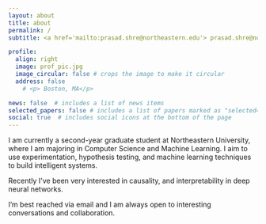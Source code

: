 ```yaml
---
layout: about
title: about
permalink: /
subtitle: <a href='mailto:prasad.shre@northeastern.edu'> prasad.shre@northeastern.edu</a>

profile:
  align: right
  image: prof_pic.jpg
  image_circular: false # crops the image to make it circular
  address: false
    # <p> Boston, MA</p>

news: false  # includes a list of news items
selected_papers: false # includes a list of papers marked as "selected={true}"
social: true  # includes social icons at the bottom of the page
---
```


I am currently a second-year graduate student at Northeastern University, where I am majoring in Computer Science and Machine Learning. I aim to use experimentation, hypothesis testing, and machine learning techniques to build intelligent systems.

Recently I've been very interested in causality, and interpretability in deep neural networks.

I’m best reached via email and I am always open to interesting conversations and collaboration.



